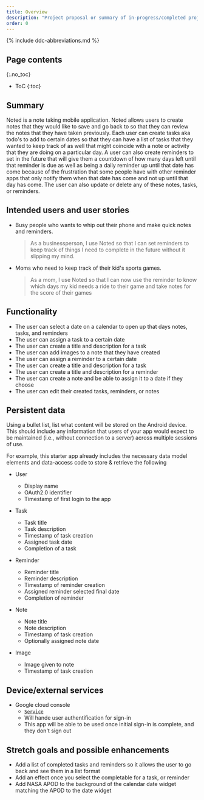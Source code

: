 ```yaml
---
title: Overview
description: "Project proposal or summary of in-progress/completed project."
order: 0
---
```


{% include ddc-abbreviations.md %}

## Page contents
{:.no_toc}

- ToC
{:toc}

## Summary

  Noted is a note taking mobile application. Noted allows users to create notes that they would 
like to save and go back to so that they can review the notes that they have taken previously.
Each user can create tasks aka todo's to add to certain dates so that they can have a list 
of tasks that they wanted to keep track of as well that might coincide with a note or activity
that they are doing on a particular day. A user can also create reminders to set in the future
that will give them a countdown of how many days left until that reminder is due as well as 
being a daily reminder up until that date has come because of the frustration that some people
have with other reminder apps that only notify them when that date has come and not up until 
that day has come. The user can also update or delete any of these notes, tasks, 
or reminders.
    

## Intended users and user stories

- Busy people who wants to whip out their phone and make quick notes and reminders.
    > As a businessperson, I use Noted so that I can set reminders to keep track of things I need 
    to complete in the future without it slipping my mind.

- Moms who need to keep track of their kid's sports games.
    > As a mom, I use Noted so that I can now use the reminder to know which days my kid needs a ride 
    to their game and take notes for the score of their games
  
## Functionality

* The user can select a date on a calendar to open up that days notes, tasks, and reminders
* The user can assign a task to a certain date
* The user can create a title and description for a task
* The user can add images to a note that they have created
* The user can assign a reminder to a certain date
* The user can create a title and description for a task 
* The user can create a title and description for a reminder
* The user can create a note and be able to assign it to a date if they choose
* The user can edit their created tasks, reminders, or notes

## Persistent data

Using a bullet list, list what content will be stored on the Android device. This should include any information that users of your app would expect to be maintained (i.e., without connection to a server) across multiple sessions of use.

For example, this starter app already includes the necessary data model elements and data-access code to store & retrieve the following 
  
* User
    * Display name
    * OAuth2.0 identifier
    * Timestamp of first login to the app

* Task
    * Task title
    * Task description
    * Timestamp of task creation
    * Assigned task date
    * Completion of a task

* Reminder
  * Reminder title
  * Reminder description
  * Timestamp of reminder creation
  * Assigned reminder selected final date
  * Completion of reminder

* Note
  * Note title
  * Note description
  * Timestamp of task creation
  * Optionally assigned note date

* Image
  * Image given to note
  * Timestamp of task creation
    
## Device/external services

* Google cloud console
  * [`Service`](https://console.cloud.google.com/welcome?inv=1&invt=Ab2UqQ&project=carbon-beanbag-463816-j5)
  * Will hande user authentification for sign-in
  * This app will be able to be used once initial sign-in is complete, and they don't sign out

## Stretch goals and possible enhancements 

* Add a list of completed tasks and reminders so it allows the user to go back and see them in a list format
* Add an effect once you select the completable for a task, or reminder
* Add NASA APOD to the background of the calendar date widget matching the APOD to the date widget

